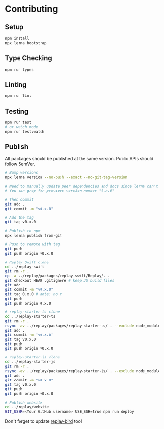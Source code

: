 # Contributing

## Setup

```bash
npm install
npx lerna bootstrap
```

## Type Checking

```bash
npm run types
```

## Linting

```bash
npm run lint
```

## Testing

```bash
npm run test
# or watch mode
npm run test:watch
```

## Publish

All packages should be published at the same version. Public APIs should follow
SemVer.

```bash
# Bump versions
npx lerna version --no-push --exact --no-git-tag-version

# Need to manually update peer dependencies and docs since lerna can't do that
# You can grep for previous version number "0.x.0"

# Then commit
git add .
git commit -m "v0.x.0"

# Add the tag
git tag v0.x.0

# Publish to npm
npx lerna publish from-git

# Push to remote with tag
git push
git push origin v0.x.0

# Replay Swift clone
cd ../replay-swift
git rm -r .
cp -a ../replay/packages/replay-swift/Replay/. .
git checkout HEAD .gitignore # keep JS build files
git add .
git commit -m "v0.x.0"
git tag 0.x.0 # note: no v
git push
git push origin 0.x.0

# replay-starter-ts clone
cd ../replay-starter-ts
git rm -r .
rsync -av ../replay/packages/replay-starter-ts/ . --exclude node_modules
git add .
git commit -m "v0.x.0"
git tag v0.x.0
git push
git push origin v0.x.0

# replay-starter-js clone
cd ../replay-starter-js
git rm -r .
rsync -av ../replay/packages/replay-starter-js/ . --exclude node_modules
git add .
git commit -m "v0.x.0"
git tag v0.x.0
git push
git push origin v0.x.0

# Publish website
cd ../replay/website
GIT_USER=<Your GitHub username> USE_SSH=true npm run deploy
```

Don't forget to update [replay-bird](https://github.com/edbentley/replay-bird)
too!

